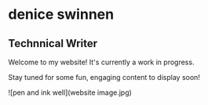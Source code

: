 # denice swinnen
## Technnical Writer

Welcome to my website! It's currently a work in progress. 

Stay tuned for some fun, engaging content to display soon!

![pen and ink well](website image.jpg)
